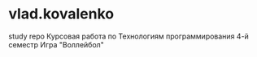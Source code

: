 # vlad.kovalenko
study repo
Курсовая работа по Технологиям программирования 4-й семестр
Игра "Воллейбол"
